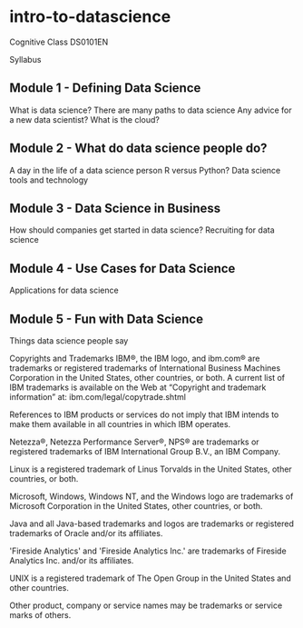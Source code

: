 # intro-to-datascience
Cognitive Class DS0101EN

Syllabus

## Module 1 - Defining Data Science

What is data science?
There are many paths to data science
Any advice for a new data scientist?
What is the cloud?

## Module 2 - What do data science people do?

A day in the life of a data science person
R versus Python?
Data science tools and technology

## Module 3 - Data Science in Business

How should companies get started in data science?
Recruiting for data science

## Module 4 - Use Cases for Data Science

Applications for data science

## Module 5 - Fun with Data Science

Things data science people say

Copyrights and Trademarks
IBM®, the IBM logo, and ibm.com® are trademarks or registered trademarks of International Business Machines Corporation in the United States, other countries, or both. A current list of IBM trademarks is available on the Web at “Copyright and trademark information” at: ibm.com/legal/copytrade.shtml

References to IBM products or services do not imply that IBM intends to make them available in all countries in which IBM operates.

Netezza®, Netezza Performance Server®, NPS® are trademarks or registered trademarks of IBM International Group B.V., an IBM Company.

Linux is a registered trademark of Linus Torvalds in the United States, other countries, or both.

Microsoft, Windows, Windows NT, and the Windows logo are trademarks of Microsoft Corporation in the United States, other countries, or both.

Java and all Java-based trademarks and logos are trademarks or registered trademarks of Oracle and/or its affiliates.

'Fireside Analytics' and 'Fireside Analytics Inc.' are trademarks of Fireside Analytics Inc. and/or its affiliates.

UNIX is a registered trademark of The Open Group in the United States and other countries.

Other product, company or service names may be trademarks or service marks of others.
